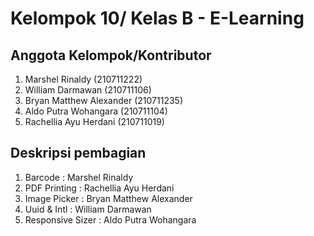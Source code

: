 # Kelompok 10/ Kelas B - E-Learning

## Anggota Kelompok/Kontributor
1. Marshel Rinaldy (210711222)
2. William Darmawan (210711106)
3. Bryan Matthew Alexander (210711235)
4. Aldo Putra Wohangara (210711104)
5. Rachellia Ayu Herdani (210711019)

## Deskripsi pembagian
1. Barcode : Marshel Rinaldy
2. PDF Printing : Rachellia Ayu Herdani
3. Image Picker : Bryan Matthew Alexander
4. Uuid & Intl : William Darmawan
5. Responsive Sizer : Aldo Putra Wohangara
